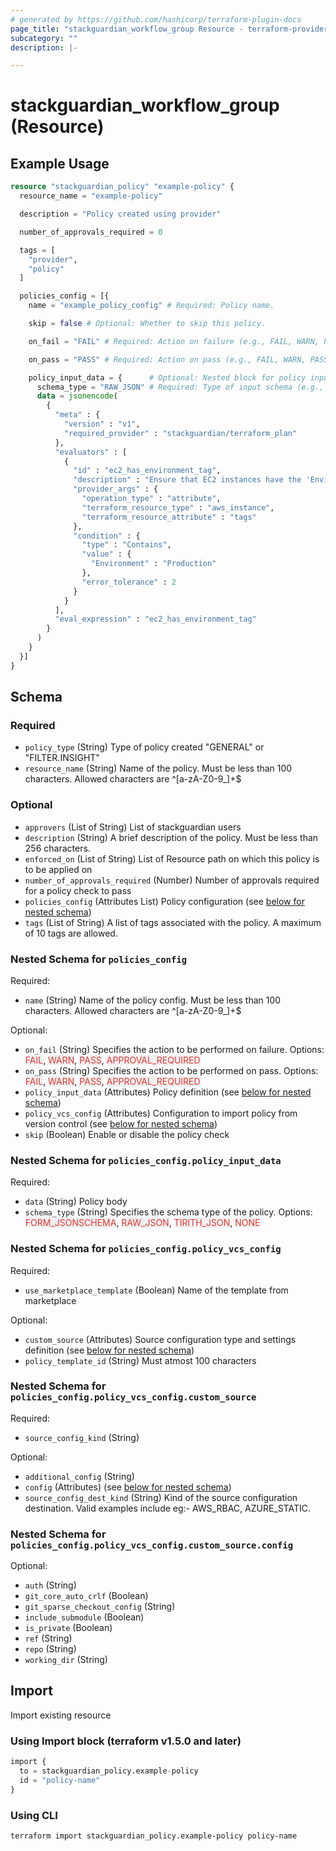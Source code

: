 ```yaml
---
# generated by https://github.com/hashicorp/terraform-plugin-docs
page_title: "stackguardian_workflow_group Resource - terraform-provider-stackguardian"
subcategory: ""
description: |-

---
```


# stackguardian_workflow_group (Resource)

## Example Usage

```terraform
resource "stackguardian_policy" "example-policy" {
  resource_name = "example-policy"

  description = "Policy created using provider"

  number_of_approvals_required = 0

  tags = [
    "provider",
    "policy"
  ]

  policies_config = [{
    name = "example_policy_config" # Required: Policy name.

    skip = false # Optional: Whether to skip this policy.

    on_fail = "FAIL" # Required: Action on failure (e.g., FAIL, WARN, PASS, APPROVAL_REQUIRED).

    on_pass = "PASS" # Required: Action on pass (e.g., FAIL, WARN, PASS, APPROVAL_REQUIRED).

    policy_input_data = {      # Optional: Nested block for policy input data.
      schema_type = "RAW_JSON" # Required: Type of input schema (e.g., FORM_JSONSCHEMA, RAW_JSON).
      data = jsonencode(
        {
          "meta" : {
            "version" : "v1",
            "required_provider" : "stackguardian/terraform_plan"
          },
          "evaluators" : [
            {
              "id" : "ec2_has_environment_tag",
              "description" : "Ensure that EC2 instances have the 'Environment: Production' tag",
              "provider_args" : {
                "operation_type" : "attribute",
                "terraform_resource_type" : "aws_instance",
                "terraform_resource_attribute" : "tags"
              },
              "condition" : {
                "type" : "Contains",
                "value" : {
                  "Environment" : "Production"
                },
                "error_tolerance" : 2
              }
            }
          ],
          "eval_expression" : "ec2_has_environment_tag"
        }
      )
    }
  }]
}
```

<!-- schema generated by tfplugindocs -->
## Schema

### Required

- `policy_type` (String) Type of policy created "GENERAL" or "FILTER.INSIGHT"
- `resource_name` (String) Name of the policy. Must be less than 100 characters. Allowed characters are ^[a-zA-Z0-9_]+$

### Optional

- `approvers` (List of String) List of stackguardian users
- `description` (String) A brief description of the policy. Must be less than 256 characters.
- `enforced_on` (List of String) List of Resource path on which this policy is to be applied on
- `number_of_approvals_required` (Number) Number of approvals required for a policy check to pass
- `policies_config` (Attributes List) Policy configuration (see [below for nested schema](#nestedatt--policies_config))
- `tags` (List of String) A list of tags associated with the policy. A maximum of 10 tags are allowed.

<a id="nestedatt--policies_config"></a>
### Nested Schema for `policies_config`

Required:

- `name` (String) Name of the policy config. Must be less than 100 characters. Allowed characters are ^[a-zA-Z0-9_]+$

Optional:

- `on_fail` (String) Specifies the action to be performed on failure. Options: <span style="background-color: #eff0f0; color: #e53835;">FAIL</span>,
		<span style="background-color: #eff0f0; color: #e53835;">WARN</span>,
		<span style="background-color: #eff0f0; color: #e53835;">PASS</span>,
		<span style="background-color: #eff0f0; color: #e53835;">APPROVAL_REQUIRED</span>
- `on_pass` (String) Specifies the action to be performed on pass. Options: <span style="background-color: #eff0f0; color: #e53835;">FAIL</span>,
		<span style="background-color: #eff0f0; color: #e53835;">WARN</span>,
		<span style="background-color: #eff0f0; color: #e53835;">PASS</span>,
		<span style="background-color: #eff0f0; color: #e53835;">APPROVAL_REQUIRED</span>
- `policy_input_data` (Attributes) Policy definition (see [below for nested schema](#nestedatt--policies_config--policy_input_data))
- `policy_vcs_config` (Attributes) Configuration to import policy from version control (see [below for nested schema](#nestedatt--policies_config--policy_vcs_config))
- `skip` (Boolean) Enable or disable the policy check

<a id="nestedatt--policies_config--policy_input_data"></a>
### Nested Schema for `policies_config.policy_input_data`

Required:

- `data` (String) Policy body
- `schema_type` (String) Specifies the schema type of the policy. Options: <span style="background-color: #eff0f0; color: #e53835;">FORM_JSONSCHEMA</span>,
		<span style="background-color: #eff0f0; color: #e53835;">RAW_JSON</span>,
		<span style="background-color: #eff0f0; color: #e53835;">TIRITH_JSON</span>,
		<span style="background-color: #eff0f0; color: #e53835;">NONE</span>


<a id="nestedatt--policies_config--policy_vcs_config"></a>
### Nested Schema for `policies_config.policy_vcs_config`

Required:

- `use_marketplace_template` (Boolean) Name of the template from marketplace

Optional:

- `custom_source` (Attributes) Source configuration type and settings definition (see [below for nested schema](#nestedatt--policies_config--policy_vcs_config--custom_source))
- `policy_template_id` (String) Must atmost 100 characters

<a id="nestedatt--policies_config--policy_vcs_config--custom_source"></a>
### Nested Schema for `policies_config.policy_vcs_config.custom_source`

Required:

- `source_config_kind` (String)

Optional:

- `additional_config` (String)
- `config` (Attributes) (see [below for nested schema](#nestedatt--policies_config--policy_vcs_config--custom_source--config))
- `source_config_dest_kind` (String) Kind of the source configuration destination. Valid examples include eg:- AWS_RBAC, AZURE_STATIC.

<a id="nestedatt--policies_config--policy_vcs_config--custom_source--config"></a>
### Nested Schema for `policies_config.policy_vcs_config.custom_source.config`

Optional:

- `auth` (String)
- `git_core_auto_crlf` (Boolean)
- `git_sparse_checkout_config` (String)
- `include_submodule` (Boolean)
- `is_private` (Boolean)
- `ref` (String)
- `repo` (String)
- `working_dir` (String)







## Import

Import existing resource

### Using Import block (terraform v1.5.0 and later)
```terraform
import {
  to = stackguardian_policy.example-policy
  id = "policy-name"
}
```

### Using CLI
```bash
terraform import stackguardian_policy.example-policy policy-name
```